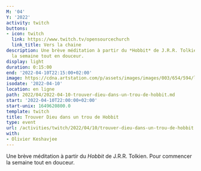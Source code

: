```yaml
---
M: '04'
Y: '2022'
activity: twitch
buttons:
- icon: twitch
  link: https://www.twitch.tv/opensourcechurch
  link_title: Vers la chaine
description: Une brève méditation à partir du *Hobbit* de J.R.R. Tolkien. Pour commencer
  la semaine tout en douceur.
display: light
duration: 0:15:00
end: '2022-04-10T22:15:00+02:00'
image: https://cdna.artstation.com/p/assets/images/images/003/654/594/large/sam-robberechts-finalrender1.jpg
isodate: '2022-04-10'
location: en ligne
path: 2022/04/2022-04-10-trouver-dieu-dans-un-trou-de-hobbit.md
start: '2022-04-10T22:00:00+02:00'
start-unix: 1649620800.0
template: twitch
title: Trouver Dieu dans un trou de Hobbit
type: event
url: /activities/twitch/2022/04/10/trouver-dieu-dans-un-trou-de-hobbit
with:
- Olivier Keshavjee
---
```

Une brève méditation à partir du *Hobbit* de J.R.R. Tolkien. Pour commencer la semaine tout en douceur.
